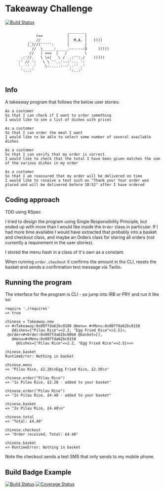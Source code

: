 Takeaway Challenge
==================

[![Build Status](https://travis-ci.org/gtormiston/takeaway-challenge.svg?branch=master)](https://travis-ci.org/gtormiston/takeaway-challenge)

```
                            _________
              r==           |       |
           _  //            |  M.A. |   ))))
          |_)//(''''':      |       |
            //  \_____:_____.-------D     )))))
           //   | ===  |   /        \
       .:'//.   \ \=|   \ /  .:'':./    )))))
      :' // ':   \ \ ''..'--:'-.. ':
      '. '' .'    \:.....:--'.-'' .'
       ':..:'                ':..:'
 
 ```

Info
-----

A takeaway program that follows the below user stories:

```
As a customer
So that I can check if I want to order something
I would like to see a list of dishes with prices

As a customer
So that I can order the meal I want
I would like to be able to select some number of several available dishes

As a customer
So that I can verify that my order is correct
I would like to check that the total I have been given matches the sum of the various dishes in my order

As a customer
So that I am reassured that my order will be delivered on time
I would like to receive a text such as "Thank you! Your order was placed and will be delivered before 18:52" after I have ordered
```

Coding approach
-----

TDD using RSpec

I tried to design the program using Single Responsibility Principle, but ended up with more than I would like inside the `Order` class in particular. If I had more time available I would have extracted that probably into a basket and checkout class, and maybe an Orders class for storing all orders (not currently a requirement in the user stories).

I stored the menu hash in a class of it's own as a constant.

When running `order.checkout` it confirms the amount in the CLI, resets the basket and sends a confirmation text message via Twilio.


Running the program
-----

The interface for the program is CLI - so jump into IRB or PRY and run it like so:

```
require './requires'
=> true

chinese = Takeaway.new
=> #<Takeaway:0x007fda62bc0180 @menu= #<Menu:0x007fda62bc0158
   @dishes={"Pilau Rice"=>2.2, "Egg Fried Rice"=>2.5}>,
 @order=#<Order:0x007fda62bc00b8 @basket=[],
   @menu=#<Menu:0x007fda62bc0158
     @dishes={"Pilau Rice"=>2.2, "Egg Fried Rice"=>2.5}>>>

chinese.basket
RuntimeError: Nothing in basket

chinese.menu
=> "Pilau Rice, £2.20\nEgg Fried Rice, £2.50\n"

chinese.order("Pilau Rice")
=> "1x Pilau Rice, £2.20 - added to your basket"

chinese.order("Pilau Rice")
=> "2x Pilau Rice, £4.40 - added to your basket"

chinese.basket
=> "2x Pilau Rice, £4.40\n"

chinese.total
=> "Total: £4.40"

chinese.checkout
=> "Order received, Total: £4.40"

chinese.basket
=> RuntimeError: Nothing in basket
```
Note the checkout sends a test SMS that only sends to my mobile phone.



Build Badge Example
------------------

[![Build Status](https://travis-ci.org/makersacademy/takeaway-challenge.svg?branch=master)](https://travis-ci.org/makersacademy/takeaway-challenge)
[![Coverage Status](https://coveralls.io/repos/makersacademy/takeaway-challenge/badge.png)](https://coveralls.io/r/makersacademy/takeaway-challenge)

